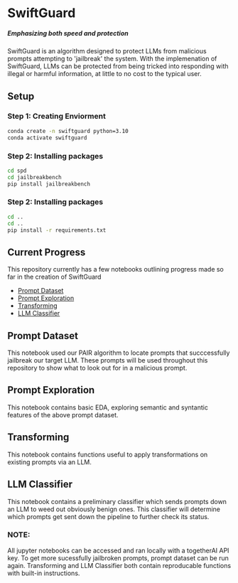 # SwiftGuard
##### *Emphasizing both speed and protection* 
SwiftGuard is an algorithm designed to protect LLMs from malicious prompts attempting to 'jailbreak' the system. 
With the implemenation of SwiftGuard, LLMs can be protected from being tricked into responding with illegal or harmful information, at little
to no cost to the typical user. 

## Setup

### **Step 1: Creating Enviorment**
```bash
conda create -n swiftguard python=3.10
conda activate swiftguard
```

### **Step 2: Installing packages**
```bash
cd spd
cd jailbreakbench
pip install jailbreakbench
```

### **Step 2: Installing packages**
```bash
cd ..
cd ..
pip install -r requirements.txt
```


## Current Progress
This repository currently has a few notebooks outlining progress made so far in the creation of SwiftGuard
- [Prompt Dataset](#prompt-dataset)
- [Prompt Exploration](#prompt-exploration)
- [Transforming](#transforming)
- [LLM Classifier](#llm-classifier)

## Prompt Dataset
This notebook used our PAIR algorithm to locate prompts that succcessfully jailbreak our target LLM. These prompts will be used throughout this repository to
show what to look out for in a malicious prompt.

## Prompt Exploration
This notebook contains basic EDA, exploring semantic and syntantic features of the above prompt dataset. 

## Transforming
This notebook contains functions useful to apply transformations on existing prompts via an LLM.

## LLM Classifier
This notebook contains a preliminary classifier which sends prompts down an LLM to weed out obviously benign ones. 
This classifier will determine which prompts get sent down the pipeline to further check its status. 


### NOTE: 
All jupyter notebooks can be accessed and ran locally with a togetherAI API key. To get more sucessfully jailbroken prompts, prompt dataset can be run again. Transforming and LLM Classifier both contain reproducable functions with built-in instructions. 

